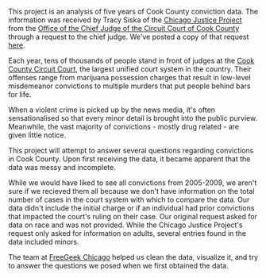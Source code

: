 This project is an analysis of five years of Cook County conviction data. The information was received by Tracy Siska of the [Chicago Justice Project](http://chicagojustice.org) from the [Office of the Chief Judge of the Circuit Court of Cook County](http://www.cookcountycourt.org/ABOUTTHECOURT/OfficeoftheChiefJudge.aspx) through a request to the chief judge. We've posted a copy of that request [here](http://chicagojustice.org/foi/active-foias/cook-county-court-criminal-conviction-data-5-year-extract). 

Each year, tens of thousands of people stand in front of judges at the [Cook County Circuit Court](http://www.cookcountyclerkofcourt.org), the largest unified court system in the country. Their offenses range from marijuana possession charges that result in low-level misdemeanor convictions to multiple murders that put people behind bars for life.

When a violent crime is picked up by the news media, it's often sensationalised so that every minor detail is brought into the public purview. Meanwhile, the vast majority of convictions - mostly drug related - are given little notice. 

This project will attempt to answer several questions regarding convictions in Cook County. Upon first receiving the data, it became apparent that the data was messy and incomplete. 

While we would have liked to see all convictions from 2005-2009, we aren't sure if we recieved them all because we don't have information on the total number of cases in the court system with which to compare the data. Our data didn't include the initial charge or if an individual had prior convictions that impacted the court's ruling on their case. Our original request asked for data on race and was not provided. While the Chicago Justice Project's request only asked for information on adults, several entries found in the data included minors. 

The team at [FreeGeek Chicago](http://freegeekchicago.org) helped us clean the data, visualize it, and try to answer the questions we posed when we first obtained the data. 
